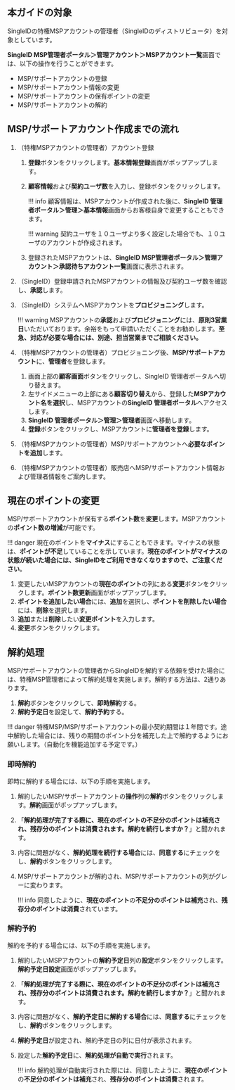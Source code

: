 ## 本ガイドの対象
SingleIDの特権MSPアカウントの管理者（SingleIDのディストリビュータ）を対象としています。

**SingleID MSP管理者ポータル＞管理アカウント＞MSPアカウント一覧**画面では、以下の操作を行うことができます。

* MSP/サポートアカウントの登録
* MSP/サポートアカウント情報の変更
* MSP/サポートアカウントの保有ポイントの変更
* MSP/サポートアカウントの解約

## MSP/サポートアカウント作成までの流れ
1. （特権MSPアカウントの管理者）アカウント登録

    1. **登録**ボタンをクリックします。**基本情報登録**画面がポップアップします。
    2. **顧客情報**および**契約ユーザ数**を入力し、登録ボタンをクリックします。

        !!! info
            顧客情報は、MSPアカウントが作成された後に、**SingleID 管理者ポータル＞管理＞基本情報**画面からお客様自身で変更することもできます。
        
        !!! warning
            契約ユーザを１０ユーザより多く設定した場合でも、１０ユーザのアカウントが作成されます。

    3. 登録されたMSPアカウントは、**SingleID MSP管理者ポータル＞管理アカウント＞承認待ちアカウント一覧**画面に表示されます。

2. （SingleID）登録申請されたMSPアカウントの情報及び契約ユーザ数を確認し、**承認**します。
3. （SingleID）システムへMSPアカウントを**プロビジョニング**します。

    !!! warning
        MSPアカウントの**承認**および**プロビジョニング**には、**原則3営業日**いただいております。余裕をもって申請いただくことをお勧めします。**至急、対応が必要な場合には、別途、担当営業までご相談ください。**

4. （特権MSPアカウントの管理者）プロビジョニング後、**MSP/サポートアカウント**に、**管理者**を登録します。

    1. 画面上部の**顧客画面**ボタンをクリックし、SingleID 管理者ポータルへ切り替えます。
    2. 左サイドメニューの上部にある**顧客切り替え**から、登録した**MSPアカウント名を選択**し、MSPアカウントの**SingleID 管理者ポータル**へアクセスします。
    3. **SingleID 管理者ポータル＞管理＞管理者**画面へ移動します。
    4. **登録**ボタンをクリックし、MSPアカウントに**管理者を登録**します。

5. （特権MSPアカウントの管理者）MSP/サポートアカウントへ**必要なポイントを追加**します。
6. （特権MSPアカウントの管理者）販売店へMSP/サポートアカウント情報および管理者情報をご案内します。

## 現在のポイントの変更
MSP/サポートアカウントが保有する**ポイント数**を**変更**します。MSPアカウントの**ポイント数の増減**が可能です。

!!! danger
    現在のポイントを**マイナス**にすることもできます。マイナスの状態は、**ポイントが不足**していることを示しています。**現在のポイントがマイナスの状態が続いた場合には、SingleIDをご利用できなくなりますので、ご注意ください**。

1. 変更したいMSPアカウントの**現在のポイント**の列にある**変更**ボタンをクリックします。**ポイント数更新**画面がポップアップします。
2. **ポイントを追加したい場合**には、**追加**を選択し、**ポイントを削除したい場合**には、**削除**を選択します。
3. **追加**または**削除**したい**変更ポイント**を入力します。
4. **変更**ボタンをクリックします。

## 解約処理
MSP/サポートアカウントの管理者からSingleIDを解約する依頼を受けた場合には、特権MSP管理者によって解約処理を実施します。解約する方法は、2通りあります。

1. **解約**ボタンをクリックして、**即時解約**する。
2. **解約予定日**を設定して、**解約予約**する。

!!! danger
    特権MSP/MSP/サポートアカウントの最小契約期間は１年間です。途中解約した場合には、残りの期間のポイント分を補充した上で解約するようにお願いします。（自動化を機能追加する予定です。）

### 即時解約
即時に解約する場合には、以下の手順を実施します。

1. 解約したいMSP/サポートアカウントの**操作**列の**解約**ボタンをクリックします。**解約**画面がポップアップします。
2. 「**解約処理が完了する際に、現在のポイントの不足分のポイントは補充され、残存分のポイントは消費されます。解約を続行しますか？**」と聞かれます。
3. 内容に問題がなく、**解約処理を続行する場合**には、**同意する**にチェックをし、**解約**ボタンをクリックします。
4. MSP/サポートアカウントが解約され、MSP/サポートアカウントの列がグレーに変わります。

    !!! info
        同意したように、**現在のポイント**の**不足分のポイントは補充**され、**残存分のポイントは消費**されています。

### 解約予約
解約を予約する場合には、以下の手順を実施します。

1. 解約したいMSPアカウントの**解約予定日**列の**設定**ボタンをクリックします。**解約予定日設定**画面がポップアップします。
2. 「**解約処理が完了する際に、現在のポイントの不足分のポイントは補充され、残存分のポイントは消費されます。解約を続行しますか？**」と聞かれます。
3. 内容に問題がなく、**解約予定日に解約する場合**には、**同意する**にチェックをし、**解約**ボタンをクリックします。
4. **解約予定日**が設定され、解約予定日の列に日付が表示されます。
5. 設定した**解約予定日**に、**解約処理が自動で実行**されます。

    !!! info
        解約処理が自動実行された際には、同意したように、**現在のポイント**の**不足分のポイントは補充**され、**残存分のポイントは消費**されます。
